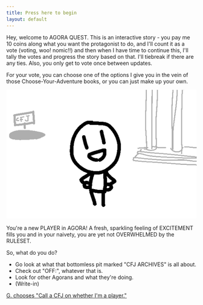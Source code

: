 ```yaml
---
title: Press here to begin
layout: default
---
```



Hey, welcome to AGORA QUEST. This is an interactive story - you pay me 10
coins along what you want the protagonist to do, and I'll count it as a
vote (voting, woo! nomic!!) and then when I have time to continue this,
I'll tally the votes and progress the story based on that. I'll tiebreak if
there are any ties. Also, you only get to vote once between updates.

For your vote, you can choose one of the options I give you in the vein of
those Choose-Your-Adventure books, or you can just make up your own.

![The player standing outside in Agora, with a hole and a building behind them.](../images/update0.png)

You're a new PLAYER in AGORA! A fresh, sparkling feeling of EXCITEMENT
fills you and in your naivety, you are yet not OVERWHELMED by the RULESET.

So, what do you do?

- Go look at what that bottomless pit marked "CFJ ARCHIVES" is all about.
- Check out "OFF:", whatever that is.
- Look for other Agorans and what they're doing.
- (Write-in)

[G. chooses "Call a CFJ on whether I'm a player."](update1.html)
